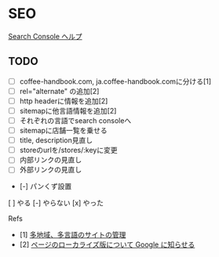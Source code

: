 # SEO

[Search Console ヘルプ](https://support.google.com/webmasters)

## TODO

- [ ] coffee-handbook.com, ja.coffee-handbook.comに分ける[1]
- [ ] rel="alternate" の追加[2]
- [ ] http headerに情報を追加[2]
- [ ] sitemapに他言語情報を追加[2]
- [ ] それぞれの言語でsearch consoleへ
- [ ] sitemapに店舗一覧を乗せる
- [ ] title, description見直し
- [ ] storeのurlを/stores/:keyに変更
- [ ] 内部リンクの見直し
- [ ] 外部リンクの見直し
- [-] パンくず設置

[ ] やる [-] やらない [x] やった

Refs
- [1] [多地域、多言語のサイトの管理](https://support.google.com/webmasters/answer/182192?hl=ja)
- [2] [ページのローカライズ版について Google に知らせる](https://support.google.com/webmasters/answer/189077?hl=ja)

